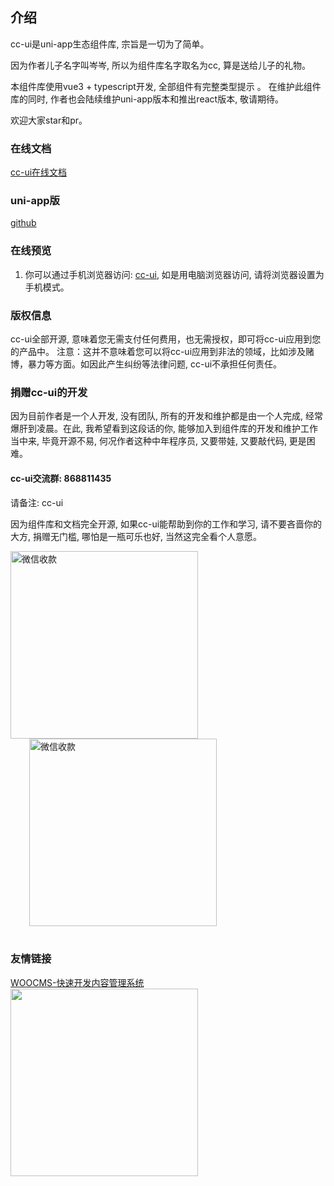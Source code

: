 ## 介绍
cc-ui是uni-app生态组件库, 宗旨是一切为了简单。

因为作者儿子名字叫岑岑, 所以为组件库名字取名为cc, 算是送给儿子的礼物。

本组件库使用vue3 + typescript开发, 全部组件有完整类型提示 。
在维护此组件库的同时, 作者也会陆续维护uni-app版本和推出react版本, 敬请期待。

欢迎大家star和pr。

### 在线文档
[cc-ui在线文档](https://ladychatterleylover.github.io/cc-ui-web/)

### uni-app版
[github](https://github.com/LadyChatterleyLover/cc-ui)

### 在线预览
1. 你可以通过手机浏览器访问: [cc-ui](https://static-df19c143-c147-44fa-84a0-61752f5834cc.bspapp.com/cc-ui/#/), 如是用电脑浏览器访问, 请将浏览器设置为手机模式。



### 版权信息
cc-ui全部开源, 意味着您无需支付任何费用，也无需授权，即可将cc-ui应用到您的产品中。
注意：这并不意味着您可以将cc-ui应用到非法的领域，比如涉及赌博，暴力等方面。如因此产生纠纷等法律问题, cc-ui不承担任何责任。

### 捐赠cc-ui的开发
因为目前作者是一个人开发, 没有团队, 所有的开发和维护都是由一个人完成, 经常爆肝到凌晨。在此, 我希望看到这段话的你, 能够加入到组件库的开发和维护工作当中来, 毕竟开源不易, 何况作者这种中年程序员, 又要带娃, 又要敲代码, 更是困难。

#### cc-ui交流群: 868811435
请备注: cc-ui

因为组件库和文档完全开源, 如果cc-ui能帮助到你的工作和学习, 请不要吝啬你的大方, 捐赠无门槛, 哪怕是一瓶可乐也好, 当然这完全看个人意愿。

<div>
 <img width='300' height='300' alt='微信收款' src='https://static-df19c143-c147-44fa-84a0-61752f5834cc.bspapp.com/static/1.jpeg'>
 <img style='margin-left: 30px' width='300' height='300' alt='微信收款' src='https://static-df19c143-c147-44fa-84a0-61752f5834cc.bspapp.com/static/2.jpeg'>
</div>

<br>

### 友情链接
[WOOCMS-快速开发内容管理系统](https://wooadmin.cn/)
<br>
<img width='300' height='300' src='https://static-df19c143-c147-44fa-84a0-61752f5834cc.bspapp.com/static/wooadmin.png'>
